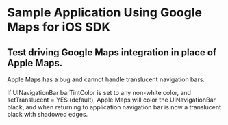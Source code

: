 Sample Application Using Google Maps for iOS SDK
================================================

Test driving Google Maps integration in place of Apple Maps.
------------------------------------------------------------

Apple Maps has a bug and cannot handle translucent navigation bars.

If UINavigationBar barTintColor is set to any non-white color, and setTranslucent = YES (default), Apple Maps will color the UINavigationBar black, and when returning to application navigation bar is now a translucent black with shadowed edges.

